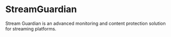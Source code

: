 # StreamGuardian
Stream Guardian is an advanced monitoring and content protection solution for streaming platforms.
